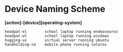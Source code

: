 # Device Naming Scheme
**[action]-[device][operating-system]**
```
headpat-el        school laptop running endeavouros
headpat-wl        school laptop running windows
hugging-us        virtual server running ubuntu
handholding-cm    mobile phone running coloros
```
